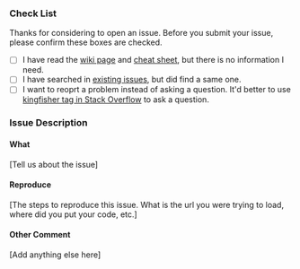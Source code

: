 ### Check List

Thanks for considering to open an issue. Before you submit your issue, please confirm these boxes are checked.

- [ ] I have read the [wiki page](https://github.com/onevcat/Kingfisher/wiki) and [cheat sheet](https://github.com/onevcat/Kingfisher/wiki/Cheat-Sheet), but there is no information I need.
- [ ] I have searched in [existing issues](https://github.com/onevcat/Kingfisher/issues?utf8=✓&q=is%3Aissue), but did find a same one.
- [ ] I want to reoprt a problem instead of asking a question. It'd better to use [kingfisher tag in Stack Overflow](http://stackoverflow.com/questions/tagged/kingfisher) to ask a question.

### Issue Description

#### What

[Tell us about the issue]

#### Reproduce

[The steps to reproduce this issue. What is the url you were trying to load, where did you put your code, etc.]

#### Other Comment

[Add anything else here]


